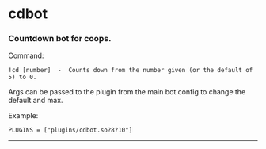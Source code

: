 # cdbot
### Countdown bot for coops.

Command:

    !cd [number]  -  Counts down from the number given (or the default of 5) to 0.

Args can be passed to the plugin from the main bot config to change the default and max.

Example:

`PLUGINS = ["plugins/cdbot.so?8?10"]`

---